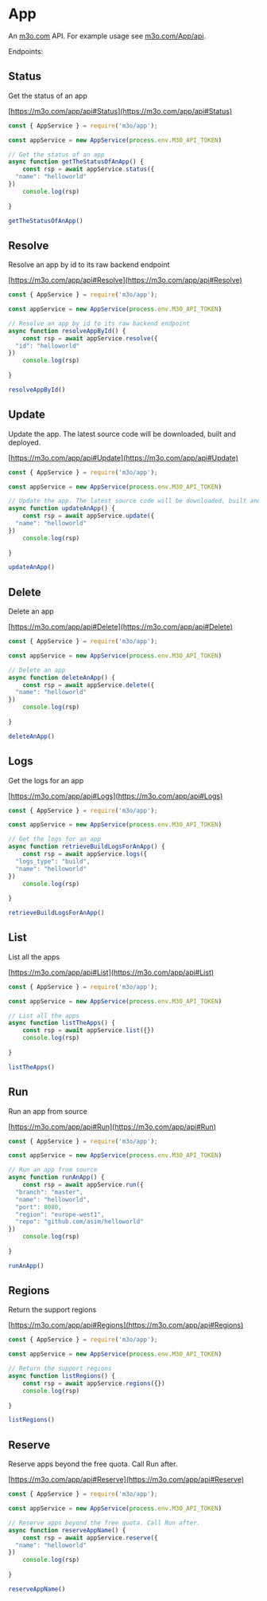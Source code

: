 # App

An [m3o.com](https://m3o.com) API. For example usage see [m3o.com/App/api](https://m3o.com/App/api).

Endpoints:

## Status

Get the status of an app


[https://m3o.com/app/api#Status](https://m3o.com/app/api#Status)

```js
const { AppService } = require('m3o/app');

const appService = new AppService(process.env.M3O_API_TOKEN)

// Get the status of an app
async function getTheStatusOfAnApp() {
	const rsp = await appService.status({
  "name": "helloworld"
})
	console.log(rsp)
	
}

getTheStatusOfAnApp()
```
## Resolve

Resolve an app by id to its raw backend endpoint


[https://m3o.com/app/api#Resolve](https://m3o.com/app/api#Resolve)

```js
const { AppService } = require('m3o/app');

const appService = new AppService(process.env.M3O_API_TOKEN)

// Resolve an app by id to its raw backend endpoint
async function resolveAppById() {
	const rsp = await appService.resolve({
  "id": "helloworld"
})
	console.log(rsp)
	
}

resolveAppById()
```
## Update

Update the app. The latest source code will be downloaded, built and deployed.


[https://m3o.com/app/api#Update](https://m3o.com/app/api#Update)

```js
const { AppService } = require('m3o/app');

const appService = new AppService(process.env.M3O_API_TOKEN)

// Update the app. The latest source code will be downloaded, built and deployed.
async function updateAnApp() {
	const rsp = await appService.update({
  "name": "helloworld"
})
	console.log(rsp)
	
}

updateAnApp()
```
## Delete

Delete an app


[https://m3o.com/app/api#Delete](https://m3o.com/app/api#Delete)

```js
const { AppService } = require('m3o/app');

const appService = new AppService(process.env.M3O_API_TOKEN)

// Delete an app
async function deleteAnApp() {
	const rsp = await appService.delete({
  "name": "helloworld"
})
	console.log(rsp)
	
}

deleteAnApp()
```
## Logs

Get the logs for an app


[https://m3o.com/app/api#Logs](https://m3o.com/app/api#Logs)

```js
const { AppService } = require('m3o/app');

const appService = new AppService(process.env.M3O_API_TOKEN)

// Get the logs for an app
async function retrieveBuildLogsForAnApp() {
	const rsp = await appService.logs({
  "logs_type": "build",
  "name": "helloworld"
})
	console.log(rsp)
	
}

retrieveBuildLogsForAnApp()
```
## List

List all the apps


[https://m3o.com/app/api#List](https://m3o.com/app/api#List)

```js
const { AppService } = require('m3o/app');

const appService = new AppService(process.env.M3O_API_TOKEN)

// List all the apps
async function listTheApps() {
	const rsp = await appService.list({})
	console.log(rsp)
	
}

listTheApps()
```
## Run

Run an app from source


[https://m3o.com/app/api#Run](https://m3o.com/app/api#Run)

```js
const { AppService } = require('m3o/app');

const appService = new AppService(process.env.M3O_API_TOKEN)

// Run an app from source
async function runAnApp() {
	const rsp = await appService.run({
  "branch": "master",
  "name": "helloworld",
  "port": 8080,
  "region": "europe-west1",
  "repo": "github.com/asim/helloworld"
})
	console.log(rsp)
	
}

runAnApp()
```
## Regions

Return the support regions


[https://m3o.com/app/api#Regions](https://m3o.com/app/api#Regions)

```js
const { AppService } = require('m3o/app');

const appService = new AppService(process.env.M3O_API_TOKEN)

// Return the support regions
async function listRegions() {
	const rsp = await appService.regions({})
	console.log(rsp)
	
}

listRegions()
```
## Reserve

Reserve apps beyond the free quota. Call Run after.


[https://m3o.com/app/api#Reserve](https://m3o.com/app/api#Reserve)

```js
const { AppService } = require('m3o/app');

const appService = new AppService(process.env.M3O_API_TOKEN)

// Reserve apps beyond the free quota. Call Run after.
async function reserveAppName() {
	const rsp = await appService.reserve({
  "name": "helloworld"
})
	console.log(rsp)
	
}

reserveAppName()
```
